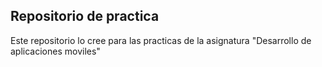 ## Repositorio de practica 
Este repositorio lo cree para las practicas de la asignatura "Desarrollo de aplicaciones moviles"

